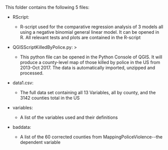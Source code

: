 This folder contains the following 5 files:

 * RScript: 
   - R-script used for the comparative regression analysis of 3 models all using a negative binomial general linear model.  It can be opened in R.  All relevant tests and plots are contained in the R-script
    
 * QGISScriptKilledByPolice.py:  >
   - This python file can be opened in the Python Console of QGIS.  It will produce a county-level map of those killed by police in the US from 2013-Oct 2017.  The data is automatically imported, unzipped and processed.
    
 * data1.csv: 
   - The full data set containing all 13 Variables, all by county, and the 3142 counties total in the US
    
 * variables: 
   - A list of the variables used and their definitions
    
 * baddata: 
   - A list of the 60 corrected counties from MappingPoliceViolence--the dependent variable
